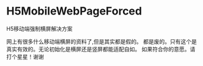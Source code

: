 # H5MobileWebPageForced
H5移动端强制横屏解决方案

网上有很多什么移动端横屏的资料了,但是其实都是假的。
都是废的。只有这个是真实有效的。无论初始化是横屏还是竖屏都能适配自如。
如果符合你的意愿。请打个星星！谢谢
